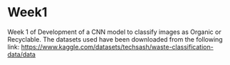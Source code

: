 # Week1
Week 1 of Development of a CNN model to classify images as Organic or Recyclable.
The datasets used have been downloaded from the following link: https://www.kaggle.com/datasets/techsash/waste-classification-data/data
